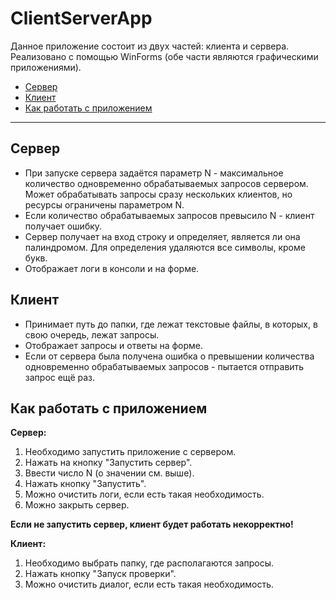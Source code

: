 # ClientServerApp
Данное приложение состоит из двух частей: клиента и сервера. Реализовано с помощью WinForms (обе части являются графическими приложениями).

- [Сервер](#server)
- [Клиент](#client)
- [Как работать с приложением](#how-it-works)

---

<div id='server'/>

## Сервер
- При запуске сервера задаётся параметр N - максимальное количество одновременно обрабатываемых запросов сервером. Может обрабатывать запросы сразу нескольких клиентов, но ресурсы ограничены параметром N.
- Если количество обрабатываемых запросов превысило N - клиент получает ошибку.
- Сервер получает на вход строку и определяет, является ли она палиндромом. Для определения удаляются все символы, кроме букв.
- Отображает логи в консоли и на форме.

<div id='client'/>

## Клиент

- Принимает путь до папки, где лежат текстовые файлы, в которых, в свою очередь, лежат запросы.
- Отображает запросы и ответы на форме.
- Если от сервера была получена ошибка о превышении количества одновременно обрабатываемых запросов - пытается отправить запрос ещё раз.

<div id='how-it-works'/>

## Как работать с приложением
**Сервер:**
1. Необходимо запустить приложение с сервером.
2. Нажать на кнопку "Запустить сервер".
3. Ввести число N (о значении см. выше).
4. Нажать кнопку "Запустить".
5. Можно очистить логи, если есть такая необходимость.
6. Можно закрыть сервер.

**Если не запустить сервер, клиент будет работать некорректно!**

**Клиент:**
1. Необходимо выбрать папку, где располагаются запросы.
2. Нажать кнопку "Запуск проверки".
3. Можно очистить диалог, если есть такая необходимость.
